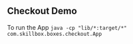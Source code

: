 Checkout Demo
--------------


To run the App
``java -cp "lib/*:target/*" com.skillbox.boxes.checkout.App``
